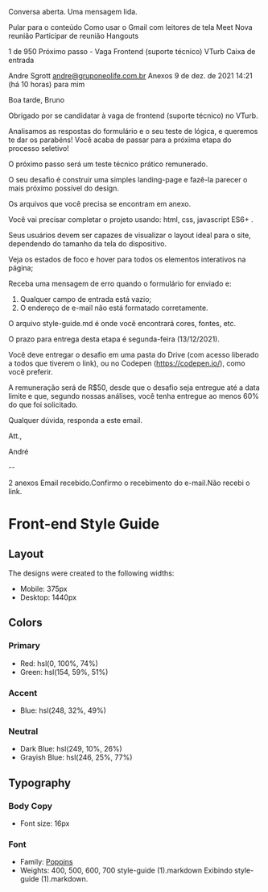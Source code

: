 
Conversa aberta. Uma mensagem lida.

Pular para o conteúdo
Como usar o Gmail com leitores de tela
Meet
Nova reunião
Participar de reunião
Hangouts

1 de 950
Próximo passo - Vaga Frontend (suporte técnico) VTurb
Caixa de entrada

Andre Sgrott <andre@gruponeolife.com.br>
Anexos
9 de dez. de 2021 14:21 (há 10 horas)
para mim

Boa tarde, Bruno

Obrigado por se candidatar à vaga de frontend (suporte técnico) no VTurb.

Analisamos as respostas do formulário e o seu teste de lógica, e queremos te dar os parabéns!
Você acaba de passar para a próxima etapa do processo seletivo!

O próximo passo será um teste técnico prático remunerado.

O seu desafio é construir uma simples landing-page e fazê-la parecer o mais próximo possível do design.

Os arquivos que você precisa se encontram em anexo.

Você vai precisar completar o projeto usando: html, css, javascript ES6+ .

Seus usuários devem ser capazes de visualizar o layout ideal para o site, dependendo do tamanho da tela do dispositivo.

Veja os estados de foco e hover para todos os elementos interativos na página;

Receba uma mensagem de erro quando o formulário for enviado e:
1) Qualquer campo de entrada está vazio;
2) O endereço de e-mail não está formatado corretamente.

O arquivo style-guide.md é onde você encontrará cores, fontes, etc.

O prazo para entrega desta etapa é segunda-feira (13/12/2021).

Você deve entregar o desafio em uma pasta do Drive (com acesso liberado a todos que tiverem o link), ou no Codepen (https://codepen.io/), como você preferir.

A remuneração será de R$50, desde que o desafio seja entregue até a data limite e que, segundo nossas análises, você tenha entregue ao menos 60% do que foi solicitado.

Qualquer dúvida, responda a este email.

Att.,

André


--

2 anexos
Email recebido.Confirmo o recebimento do e-mail.Não recebi o link.
# Front-end Style Guide

## Layout

The designs were created to the following widths:

- Mobile: 375px
- Desktop: 1440px

## Colors

### Primary

- Red: hsl(0, 100%, 74%) 
- Green: hsl(154, 59%, 51%)

### Accent

- Blue: hsl(248, 32%, 49%)

### Neutral

- Dark Blue: hsl(249, 10%, 26%) 
- Grayish Blue: hsl(246, 25%, 77%)

## Typography

### Body Copy

- Font size: 16px

### Font

- Family: [Poppins](https://fonts.google.com/specimen/Poppins)
- Weights: 400, 500, 600, 700
style-guide (1).markdown
Exibindo style-guide (1).markdown.